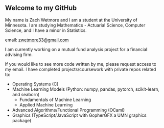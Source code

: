 ## Welcome to my GitHub

My name is Zach Wetmore and I am a student at the University of Minnesota.
I am studying Mathematics - Actuarial Science, Computer Science, and I have a minor in Statistics. 

email: zwetmore33@gmail.com

I am currently working on a mutual fund analysis project for a financial advising firm. 

If you would like to see more code written by me, please request access to my email.
I have completed projects/coursework with private repos related to:
- Operating Systems (C)
- Machine Learning Models (Python: numpy, pandas, pytorch, scikit-learn, and seaborn)
   - Fundamentals of Machine Learning
   - Applied Machine Learning
- Advanced Algorithms/Functional Programming (OCaml)
- Graphics (TypeScript/JavaScript with GopherGFX a UMN graphics package)
 

